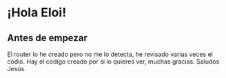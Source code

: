 # ¡Hola Eloi!

## Antes de empezar
 
El router lo he creado pero no me lo detecta, he revisado varias veces el códio. Hay el código creado por si lo 
quieres ver, muchas gracias.
Saludos Jesús.


